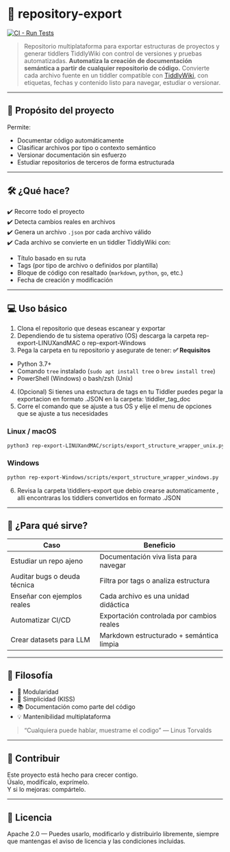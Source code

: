 # 🧠 repository-export

[![CI - Run Tests](https://github.com/diegoabeltran16/repository-export/actions/workflows/python-tests.yml/badge.svg)](https://github.com/diegoabeltran16/repository-export/actions/workflows/python-tests.yml)


> Repositorio multiplataforma para exportar estructuras de proyectos y generar tiddlers TiddlyWiki con control de versiones y pruebas automatizadas.
**Automatiza la creación de documentación semántica a partir de cualquier repositorio de código.**
Convierte cada archivo fuente en un tiddler compatible con [TiddlyWiki](https://tiddlywiki.com), con etiquetas, fechas y contenido listo para navegar, estudiar o versionar.

---

## 🎯 Propósito del proyecto

Permite:
- Documentar código automáticamente
- Clasificar archivos por tipo o contexto semántico
- Versionar documentación sin esfuerzo
- Estudiar repositorios de terceros de forma estructurada

---

## 🛠️ ¿Qué hace?

✔️ Recorre todo el proyecto<br>
✔️ Detecta cambios reales en archivos<br>
✔️ Genera un archivo `.json` por cada archivo válido<br>
✔️ Cada archivo se convierte en un tiddler TiddlyWiki con:
- Título basado en su ruta
- Tags (por tipo de archivo o definidos por plantilla)
- Bloque de código con resaltado (`markdown`, `python`, `go`, etc.)
- Fecha de creación y modificación

---

## 💻 Uso básico

1. Clona el repositorio que deseas escanear y exportar
2. Dependiendo de tu sistema operativo (OS) descarga la carpeta 
rep-export-LINUXandMAC o rep-export-Windows
3. Pega la carpeta en tu repositorio y asegurate de tener:
**✅ Requisitos**
- Python 3.7+
- Comando `tree` instalado (`sudo apt install tree` o `brew install tree`)
- PowerShell (Windows) o bash/zsh (Unix)
4. (Opcional) Si tienes una estructura de tags en tu Tiddler puedes pegar la exportacion en formato .JSON en la carpeta: \tiddler_tag_doc
5. Corre el comando que se ajuste a tus OS y elije el menu de opciones que se ajuste a tus necesidades

### Linux / macOS
```bash
python3 rep-export-LINUXandMAC/scripts/export_structure_wrapper_unix.py
```

### Windows

```bash
python rep-export-Windows/scripts/export_structure_wrapper_windows.py
```
6. Revisa la carpeta \tiddlers-export que debio crearse automaticamente , alli encontraras los tiddlers convertidos en formato .JSON

---

## 🧭 ¿Para qué sirve?

| Caso | Beneficio |
|------|-----------|
| Estudiar un repo ajeno | Documentación viva lista para navegar |
| Auditar bugs o deuda técnica | Filtra por tags o analiza estructura |
| Enseñar con ejemplos reales | Cada archivo es una unidad didáctica |
| Automatizar CI/CD | Exportación controlada por cambios reales |
| Crear datasets para LLM | Markdown estructurado + semántica limpia |

---

## 🔎 Filosofía

- 🧱 Modularidad
- 🧠 Simplicidad (KISS)
- 📚 Documentación como parte del código
- 💡 Mantenibilidad multiplataforma

> “Cualquiera puede hablar, muestrame el codigo” — Linus Torvalds

---

## 🚀 Contribuir
Este proyecto está hecho para crecer contigo.  
Úsalo, modifícalo, exprímelo.  
Y si lo mejoras: compártelo.

---

## 📄 Licencia
Apache 2.0 — Puedes usarlo, modificarlo y distribuirlo libremente, siempre que mantengas el aviso de licencia y las condiciones incluidas.
